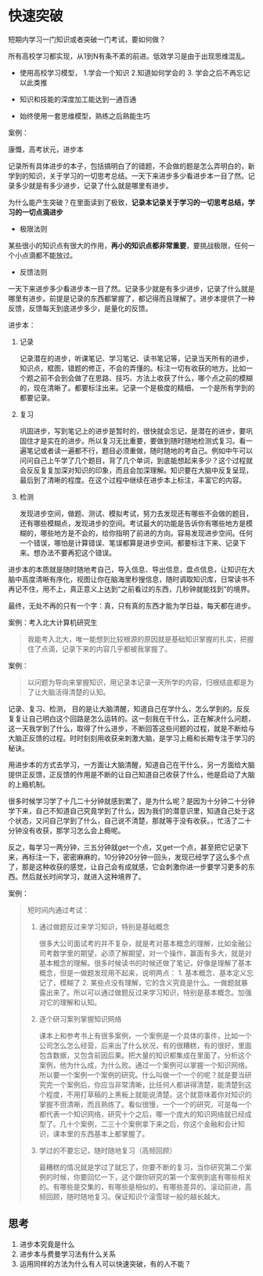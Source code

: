 # 快速突破

短期内学习一门知识或者突破一门考试，要如何做？

所有高校学习都实现，从1到N有条不紊的前进。低效学习是由于出现思维混乱。

- 使用高校学习模型， 1.学会一个知识 2.知道如何学会的 3. 学会之后不再忘记 以此类推

- 知识和技能的深度加工能达到一通百通
- 始终使用一套思维模型，熟练之后熟能生巧



案例：

康慨，高考状元，进步本

记录所有具体进步的本子，包括搞明白了的错题，不会做的题是怎么弄明白的，新学到的知识，关于学习的一切思考总结。一天下来进步多少看进步本一目了然。记录多少就是有多少进步，记录了什么就是哪里有进步。

为什么能产生突破？在里面读到了极致，**记录本记录关于学习的一切思考总结，学习的一切点滴进步**

- 极限法则

某些很小的知识点有很大的作用，**再小的知识点都非常重要**，要挑战极限，任何一个小点滴都不能放过。

- 反馈法则

一天下来进步多少看进步本一目了然。记录多少就是有多少进步，记录了什么就是哪里有进步。前提是记录的东西都掌握了，都记得而且理解了。进步本提供了一种反馈，反馈每天到底进步多少，是量化的反馈。

进步本：

1. 记录

   记录潜在的进步，听课笔记、学习笔记、读书笔记等，记录当天所有的进步，知识点，框图，错题的修正，不会的弄懂的。标注一切有收获的地方。比如一个题之前不会到会做了在思路、技巧、方法上收获了什么，哪个点之前的模糊的，现在清晰了。都要标注出来。记录一个是极度的精细， 一个是所有学到的都要记录。

   

2. 复习

   巩固进步，写到笔记上的进步是暂时的，很快就会忘记，是潜在的进步，要巩固住才是实在的进步。所以复习无比重要，要做到随时随地检测式复习。看一遍笔记或者读一遍都不行，题目必须重做，随时随地的考自己。例如中午可以问问自己上午学了几个题目，背了几个单词，到底能想起来多少？这个过程就会反反复复加深对知识的印象，而且会加深理解。知识要在大脑中反复呈现，最后到了清晰的程度。在这个过程中继续在进步本上标注，丰富它的内容。

   

3. 检测

   发现进步空间，做题、测试、模拟考试，努力去发现还有哪些不会做的题目，还有哪些模糊点，发现进步的空间。考试最大的功能是告诉你有哪些地方是模糊的，哪些地方是不会的，给你指明了前进的方向。容易发现进步空间。任何一个错误，哪怕是计算错误、笔误都算是进步空间。都要标注下来、记录下来。想办法不要再犯这个错误。

   

进步本的本质就是随时随地考自己，导入信息、导出信息，盘点信息，让知识在大脑中高度清晰有序化，视图让你在脑海里秒搜信息，随时调取知识库，日常读书不再记不住，用不上，真正意义上达到“之前看过的东西，几秒钟就能找到”的境界。

最终，无处不再的只有一个字：真，只有真的东西才能为学日益，每天都在进步。



案例：考入北大计算机研究生

> 我能考入北大，唯一能想到比较根源的原因就是基础知识掌握的扎实，把握住了点滴，记录下来的内容几乎都被我掌握了。



案例：

> 以问题为导向来掌握知识，用记录本记录一天所学的内容，归根结底都是为了让大脑活得清楚的认知。

记录、复习、检测， 目的是让大脑清醒，知道自己在学什么，怎么学到的。反反复复让自己明白这个回路是怎么运转的。这一刻我在干什么，正在解决什么问题，这一天我学到了什么，取得了什么进步，不断回答这些问题的过程，就是不断给与大脑正反馈的过程。时时刻刻用收获来刺激大脑，是学习上瘾和长期专注于学习的秘诀。



​	用进步本的方式去学习，一方面让大脑清醒，知道自己在干什么，另一方面给大脑提供正反馈，正反馈的作用是不断的让自己知道自己收获了什么，他是启动了大脑的上瘾机制。

​	很多时候学习学了十几二十分钟就感到累了，是为什么呢？是因为十分钟二十分钟学下来，自己不知道自己究竟学到了什么，因为我们的潜意识里，知道自己处于这个状态，又问自己学到了什么，自己说不清楚，那就等于没有收获。，忙活了二十分钟没有收获，那学习怎么会上瘾呢。

​	反之，每学习一两分钟，三五分钟就get一个点，又get一个点，甚至把它记录下来，再标注一下，密密麻麻的，10分钟20分钟一回头，发现已经学了这么多个点了，那是这种收获的感觉，让自己会有成就感，它会刺激你进一步要学习更多的东西。然后就长时间学习，就进入这种境界了。



案例：

> 短时间内通过考试：
>
> 1. 通过做题反过来学习知识，特别是基础概念
>
>    很多大公司面试考的并不复杂，就是考对基本概念的理解，比如金融公司考数学里的期望，必须了解期望，对一个操作，赢面有多大，就是对基本概念的理解。很多时候读书的时候还做了笔记，好像是理解了基本概念，但是一做题发现用不起来，说明两点： 1. 基本概念、基本定义忘记了，模糊了 2. 某些点没有理解，它的含义究竟是什么。一做题就暴露出来了。所以可以通过做题反过来学习知识，特别是基本概念。加强对它的理解和认知。
>
>    
>
> 2. 逐个研习案列掌握知识网络
>
>    课本上和参考书上有很多案例，一个案例是一个具体的事件，比如一个公司怎么怎么经营，后来出了什么状况，有的很糟糕，有的很好，里面包含数据，又包含前因后果。把大量的知识都集成在里面了。分析这个案例，他为什么成，为什么败。通过一个案例可以掌握一个知识网络。所以要一个案例一个案例的研究。什么叫做一个一个的呢？就是要当研究完一个案例后，你应当非常清晰，比任何人都讲得清楚，能清楚到这个程度，不用打草稿的上黑板上就能说清楚。这个就意味着你对知识的掌握不但清晰，而且熟练了。看似很慢，一个一个的研究，可是每一个都代表一个知识网络，研究十个之后，哪一个庞大的知识网络就已经成型了。几十个案例，二三十个案例拿下来之后，你这个金融和会计知识，课本里的东西基本上都掌握了。
>
> 
>
> 1. 学过的不要忘记，随时随地复习（高频回顾）
>
>    最糟糕的情况就是学过了就忘了，你要不断的复习，当你研究第二个案例的时候，你要回忆一下，这个跟你研究的第一个案例到底有哪些相关的。有哪些是交集的，有哪些是相似的。有哪些差异的。滚动前进，高频回顾，随时随地复习。保证知识个滚雪球一般的越长越大。





## 思考

1. 进步本究竟是什么
2. 进步本与费曼学习法有什么关系
3. 运用同样的方法为什么有人可以快速突破，有的人不能？









   

   

   

   

   

   

   

   

   

   

   

   

   

   

   

   

   

















